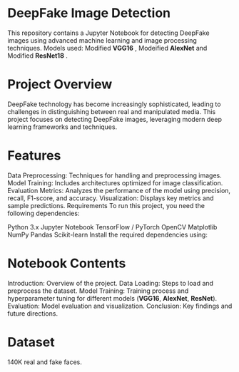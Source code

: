 # DeepFake Image Detection
This repository contains a Jupyter Notebook for detecting DeepFake images using advanced machine learning and image processing techniques.
Models used: Modified **VGG16** , Modeified **AlexNet** and Modified **ResNet18** .

# Project Overview
DeepFake technology has become increasingly sophisticated, leading to challenges in distinguishing between real and manipulated media. This project focuses on detecting DeepFake images, leveraging modern deep learning frameworks and techniques.

# Features
Data Preprocessing: Techniques for handling and preprocessing images.
Model Training: Includes architectures optimized for image classification.
Evaluation Metrics: Analyzes the performance of the model using precision, recall, F1-score, and accuracy.
Visualization: Displays key metrics and sample predictions.
Requirements
To run this project, you need the following dependencies:

Python 3.x
Jupyter Notebook
TensorFlow / PyTorch
OpenCV
Matplotlib
NumPy
Pandas
Scikit-learn
Install the required dependencies using:

# Notebook Contents
Introduction: Overview of the project.
Data Loading: Steps to load and preprocess the dataset.
Model Training: Training process and hyperparameter tuning for different models (**VGG16**, **AlexNet**, **ResNet**).
Evaluation: Model evaluation and visualization.
Conclusion: Key findings and future directions.

# Dataset
140K real and fake faces.
